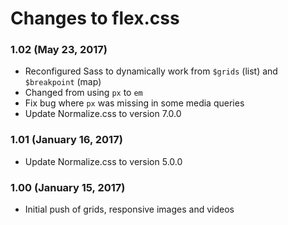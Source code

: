 # Changes to flex.css

### 1.02 (May 23, 2017)

* Reconfigured Sass to dynamically work from `$grids` (list) and `$breakpoint` (map)
* Changed from using `px` to `em`
* Fix bug where `px` was missing in some media queries
* Update Normalize.css to version 7.0.0

### 1.01 (January 16, 2017)

* Update Normalize.css to version 5.0.0

### 1.00 (January 15, 2017)

* Initial push of grids, responsive images and videos
